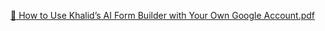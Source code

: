 [🚀 How to Use Khalid’s AI Form Builder with Your Own Google Account.pdf](https://github.com/user-attachments/files/23218404/How.to.Use.Khalid.s.AI.Form.Builder.with.Your.Own.Google.Account.pdf)
